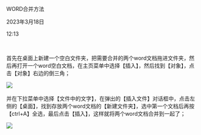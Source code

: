 WORD合并方法

2023年3月18日

12:13

 

首先在桌面上新建一个空白文件夹，把需要合并的两个word文档拖进文件夹，然后再打开一个word空白文档，在主页菜单中选择【插入】，然后找到【对象】，点击【对象】右边的倒三角；

![](..\..\..\..\assets\001_WORD合并方法_000.png)

并在下拉菜单中选择【文件中的文字】，在弹出的【插入文件】对话框中，点击左侧的【桌面】，找到存放两个word文档的【新建文件夹】，选中第一个文档后再按【ctrl+A】全选，最后点击【插入】，这样就将两个word文档合并到一起了；

![](..\..\..\..\assets\001_WORD合并方法_001.png)
